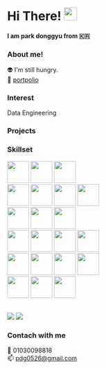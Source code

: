 # Hi There! <img src="https://raw.githubusercontent.com/MartinHeinz/MartinHeinz/master/wave.gif" width="30px">
#### I am park donggyu from :kr:

### About me!
 
:alien: I'm still hungry. <br/>
:raised_hands: [portpolio](https://pdg0526.notion.site/portfolio-31a1849c6bc5460484768613b3acb054) <br/>


### Interest
Data Engineering

### Projects

### Skillset
<p>

<img src="https://cdn.jsdelivr.net/gh/devicons/devicon/icons/apache/apache-original-wordmark.svg" width="50" height="50"/>
<img src="https://cdn.jsdelivr.net/gh/devicons/devicon/icons/apachekafka/apachekafka-original.svg" width="50" height="50"/>
<img src="https://cdn.jsdelivr.net/gh/devicons/devicon/icons/linux/linux-original.svg" width="50" height="50"/>
  <br/>
<img src="https://cdn.jsdelivr.net/gh/devicons/devicon/icons/html5/html5-original-wordmark.svg" width="50" height="50"/>
<img src="https://cdn.jsdelivr.net/gh/devicons/devicon/icons/css3/css3-original-wordmark.svg" width="50" height="50"/>
<img src="https://cdn.jsdelivr.net/gh/devicons/devicon/icons/javascript/javascript-original.svg" width="50" height="50"/>
 <img src="https://cdn.jsdelivr.net/gh/devicons/devicon/icons/flask/flask-original-wordmark.svg" width="50" height="50"/>

  <br/>
<img src="https://cdn.jsdelivr.net/gh/devicons/devicon/icons/python/python-original-wordmark.svg" width="50" height="50"/>
<img src="https://cdn.jsdelivr.net/gh/devicons/devicon/icons/java/java-original-wordmark.svg" width="50" height="50"/>
 <img src="https://cdn.jsdelivr.net/gh/devicons/devicon/icons/gradle/gradle-plain-wordmark.svg" width="50" height="50"/>
 <br/>
 <img src="https://cdn.jsdelivr.net/gh/devicons/devicon/icons/vscode/vscode-original-wordmark.svg" width="50" height="50"/>
<img src="https://cdn.jsdelivr.net/gh/devicons/devicon/icons/intellij/intellij-original.svg" width="50" height="50"/>
<img src="https://cdn.jsdelivr.net/gh/devicons/devicon/icons/pycharm/pycharm-original.svg" width="50" height="50"/>
 <img src="https://cdn.jsdelivr.net/gh/devicons/devicon/icons/jupyter/jupyter-original-wordmark.svg" width="50" height="50"/>
<br/>
 <img src="https://cdn.jsdelivr.net/gh/devicons/devicon/icons/mysql/mysql-plain.svg"width="50" height="50"/> 
<img src="https://cdn.jsdelivr.net/gh/devicons/devicon/icons/pandas/pandas-original-wordmark.svg" width="50" height="50"/>
<img src="https://cdn.jsdelivr.net/gh/devicons/devicon/icons/numpy/numpy-original-wordmark.svg" width="50" height="50"/>
 <img src="https://cdn.jsdelivr.net/gh/devicons/devicon/icons/tensorflow/tensorflow-original-wordmark.svg" width="50" height="50"/>
 <br/>
 <img src="https://cdn.jsdelivr.net/gh/devicons/devicon/icons/github/github-original.svg" width="50" height="50"/>
<img src="https://cdn.jsdelivr.net/gh/devicons/devicon/icons/git/git-original-wordmark.svg" width="50" height="50"/>
<img src="https://cdn.jsdelivr.net/gh/devicons/devicon/icons/slack/slack-original.svg" width="50" height="50"/>



</p>

<br/>


<!-- status bar -->
  <img src="https://github-readme-stats.vercel.app/api?username=whereyoulive&layout=compact&show_icons=true&theme=vue&hide_border=true" />
  <img src="https://github-readme-stats.vercel.app/api/top-langs/?username=whereyoulive&layout=compact&theme=vue&hide_border=true" />



### Contach with me
:iphone: 01030098818 <br/>
:mailbox: pdg0526@gmail.com


<!--
### Hi there 👋

**whereyoulive/whereyoulive** is a ✨ _special_ ✨ repository because its `README.md` (this file) appears on your GitHub profile.

Here are some ideas to get you started:

- 🔭 I’m currently working on ...
- 🌱 I’m currently learning ...
- 👯 I’m looking to collaborate on ...
- 🤔 I’m looking for help with ...
- 💬 Ask me about ...
- 📫 How to reach me: ...
- 😄 Pronouns: ...
- ⚡ Fun fact: ...
-->

